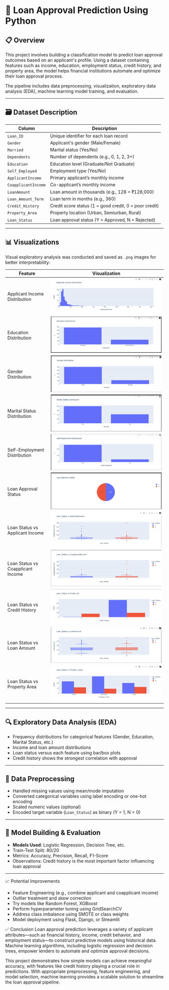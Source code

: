 # 🏦 Loan Approval Prediction Using Python

## 📋 Overview

This project involves building a classification model to predict loan approval outcomes based on an applicant's profile. Using a dataset containing features such as income, education, employment status, credit history, and property area, the model helps financial institutions automate and optimize their loan approval process.

The pipeline includes data preprocessing, visualization, exploratory data analysis (EDA), machine learning model training, and evaluation.

---

## 🗃️ Dataset Description

| Column              | Description                                                     |
|---------------------|-----------------------------------------------------------------|
| `Loan_ID`           | Unique identifier for each loan record                          |
| `Gender`            | Applicant's gender (Male/Female)                                |
| `Married`           | Marital status (Yes/No)                                         |
| `Dependents`        | Number of dependents (e.g., 0, 1, 2, 3+)                        |
| `Education`         | Education level (Graduate/Not Graduate)                         |
| `Self_Employed`     | Employment type (Yes/No)                                        |
| `ApplicantIncome`   | Primary applicant’s monthly income                              |
| `CoapplicantIncome` | Co-applicant’s monthly income                                   |
| `LoanAmount`        | Loan amount in thousands (e.g., 128 = ₹128,000)                 |
| `Loan_Amount_Term`  | Loan term in months (e.g., 360)                                 |
| `Credit_History`    | Credit score status (1 = good credit, 0 = poor credit)          |
| `Property_Area`     | Property location (Urban, Semiurban, Rural)                     |
| `Loan_Status`       | Loan approval status (Y = Approved, N = Rejected)               |

---

## 📊 Visualizations

Visual exploratory analysis was conducted and saved as `.png` images for better interpretability:

| Feature                              | Visualization |
|--------------------------------------|---------------|
| Applicant Income Distribution        | ![Applicant Income](https://github.com/MohithKumar8897/Machine-Learning-Projects-/raw/main/Loan%20Approval%20Prediction%20using%20Python/Applicant%20Income%20Distribution.png) |
| Education Distribution               | ![Education](https://github.com/MohithKumar8897/Machine-Learning-Projects-/raw/main/Loan%20Approval%20Prediction%20using%20Python/Education%20Distribution.png) |
| Gender Distribution                  | ![Gender](https://github.com/MohithKumar8897/Machine-Learning-Projects-/raw/main/Loan%20Approval%20Prediction%20using%20Python/Gender%20Distribution.png) |
| Marital Status Distribution          | ![Marital Status](https://github.com/MohithKumar8897/Machine-Learning-Projects-/raw/main/Loan%20Approval%20Prediction%20using%20Python/Marital%20Status%20Distribution.png) |
| Self-Employment Distribution         | ![Self Employment](https://github.com/MohithKumar8897/Machine-Learning-Projects-/raw/main/Loan%20Approval%20Prediction%20using%20Python/Self-Employment%20Distribution.png) |
| Loan Approval Status                 | ![Loan Approval](https://github.com/MohithKumar8897/Machine-Learning-Projects-/raw/main/Loan%20Approval%20Prediction%20using%20Python/Loan%20Approval%20Status.png) |
| Loan Status vs Applicant Income      | ![Loan vs Income](https://github.com/MohithKumar8897/Machine-Learning-Projects-/raw/main/Loan%20Approval%20Prediction%20using%20Python/Loan_Status%20vs%20ApplicantIncome.png) |
| Loan Status vs Coapplicant Income    | ![Loan vs Coapplicant](https://github.com/MohithKumar8897/Machine-Learning-Projects-/raw/main/Loan%20Approval%20Prediction%20using%20Python/Loan_Status%20vs%20CoapplicantIncome.png) |
| Loan Status vs Credit History        | ![Loan vs Credit](https://github.com/MohithKumar8897/Machine-Learning-Projects-/raw/main/Loan%20Approval%20Prediction%20using%20Python/Loan_Status%20vs%20Credit_His.png) |
| Loan Status vs Loan Amount           | ![Loan vs Amount](https://github.com/MohithKumar8897/Machine-Learning-Projects-/raw/main/Loan%20Approval%20Prediction%20using%20Python/Loan_Status%20vs%20LoanAmount.png) |
| Loan Status vs Property Area         | ![Loan vs Property](https://github.com/MohithKumar8897/Machine-Learning-Projects-/raw/main/Loan%20Approval%20Prediction%20using%20Python/Loan_Status%20vs%20Property_Area.png) |

---

## 🔍 Exploratory Data Analysis (EDA)

- Frequency distributions for categorical features (Gender, Education, Marital Status, etc.)
- Income and loan amount distributions
- Loan status versus each feature using bar/box plots
- Credit history shows the strongest correlation with approval

---

## 🧩 Data Preprocessing

- Handled missing values using mean/mode imputation
- Converted categorical variables using label encoding or one-hot encoding
- Scaled numeric values (optional)
- Encoded target variable (`Loan_Status`) as binary (Y = 1, N = 0)

---

## 🧠 Model Building & Evaluation

- **Models Used**: Logistic Regression, Decision Tree, etc.
- Train-Test Split: 80/20
- Metrics: Accuracy, Precision, Recall, F1-Score
- Observations: Credit history is the most important factor influencing loan approval

---

📈 Potential Improvements

- Feature Engineering (e.g., combine applicant and coapplicant income)
- Outlier treatment and skew correction
- Try models like Random Forest, XGBoost
- Perform hyperparameter tuning using GridSearchCV
- Address class imbalance using SMOTE or class weights
- Model deployment using Flask, Django, or Streamlit

✅ Conclusion
Loan approval prediction leverages a variety of applicant attributes—such as financial history, income, credit behavior, and employment status—to construct predictive models using historical data. Machine learning algorithms, including logistic regression and decision trees, empower lenders to automate and optimize approval decisions.

This project demonstrates how simple models can achieve meaningful accuracy, with features like credit history playing a crucial role in predictions. With appropriate preprocessing, feature engineering, and model selection, machine learning provides a scalable solution to streamline the loan approval pipeline.

